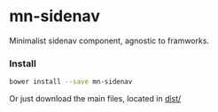 # mn-sidenav

Minimalist sidenav component, agnostic to framworks.

<!-- See the [demo](http://codepen.io/darlanmendonca/full/JRGoxv) -->

<!-- [![preview demo](https://raw.githubusercontent.com/minimalist-components/mn-sidenav/master/sources/example/mn-sidenav.gif)](http://codepen.io/darlanmendonca/full/akgXQq)  -->

### Install

```sh
bower install --save mn-sidenav
```

Or just download the main files, located in [dist/](tree/master/dist)

